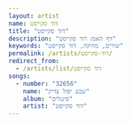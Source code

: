 ```yaml
---
layout: artist
name: דוד סקייסט
title: "דוד סקייסט"
description: "דף האמן דוד סקייסט"
keywords: "שירים, מוזיקה, דוד סקייסט"
permalink: /artists/דוד-סקייסט/
redirect_from:
  - /artists/list/דוד סקייסט
songs:
  - number: "32656"
    name: "שבע יפול צדיק"
    album: "סינגלים"
    artist: "דוד סקייסט"
---
```


